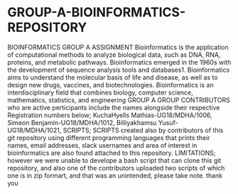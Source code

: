 # GROUP-A-BIOINFORMATICS-REPOSITORY
BIOINFORMATICS GROUP A ASSIGNMENT
Bioinformatics is the application of computational methods to analyze biological data, such as DNA, RNA, proteins, and metabolic pathways. Bioinformatics emerged in the 1960s with the development of sequence analysis tools and databases1. Bioinformatics aims to understand the molecular basis of life and disease, as well as to design new drugs, vaccines, and biotechnologies. Bioinformatics is an interdisciplinary field that combines biology, computer science, mathematics, statistics, and engineering
GROUP A
GROUP CONTRIBUTORS who are active perticipants include the names alongside their respective Registration numbers below;
KuchaHyells Mathias-UG18/MDHA/1006,
Simeon Benjamin-UG18/MDHA/1012,
Billiyakhamsu Yusuf-UG18/MDHA/1021,
SCRIPTS;
SCRIPTS created also by contributors of this git repository using different programming languages that prints their names, email addresses, slack usernames and area of interest in bioinformatics are also found attached to this repository.
LIMITATIONS; however we were unable to develope a bash script that can clone this git repository, and also one of the contributors uploaded two scripts of which one is in zip formart, and that was an unintended, please take note.
thank you

